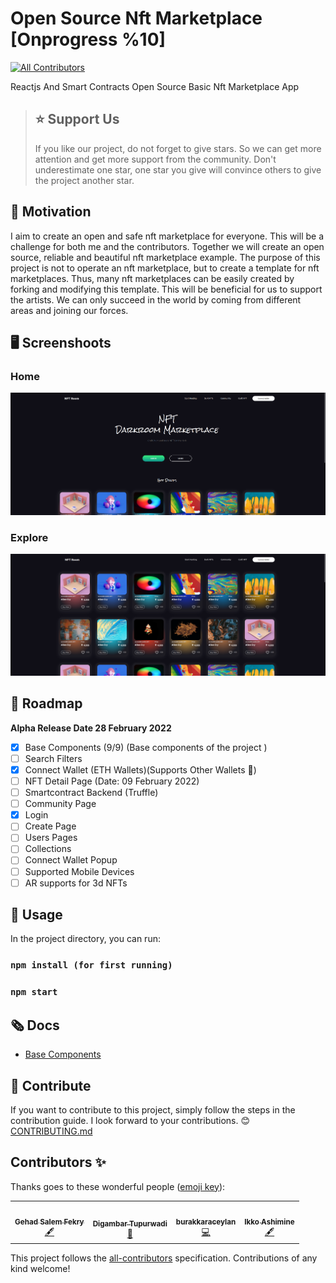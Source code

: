 # Open Source Nft Marketplace [Onprogress %10]
<!-- ALL-CONTRIBUTORS-BADGE:START - Do not remove or modify this section -->
[![All Contributors](https://img.shields.io/badge/all_contributors-4-orange.svg?style=flat-square)](#contributors-)
<!-- ALL-CONTRIBUTORS-BADGE:END -->
Reactjs And Smart Contracts Open Source Basic Nft Marketplace App

> ## ⭐ Support Us
> If you like our project, do not forget to give stars. So we can get more attention and get more support from the community. Don't underestimate one star, one  star you give will convince others to give the project another star.


## 💪 Motivation

<p>
I aim to create an open and safe nft marketplace for everyone. This will be a challenge for both me and the contributors. Together we will create an open source, reliable and beautiful nft marketplace example. The purpose of this project is not to operate an nft marketplace, but to create a template for nft marketplaces. Thus, many nft marketplaces can be easily created by forking and modifying this template. This will be beneficial for us to support the artists. We can only succeed in the world by coming from different areas and joining our forces.
</p>

## 🖥️ Screenshoots 

### Home

![](docs/images/home.png)

### Explore

![explore](docs/images/explore.png)





## 🎉 Roadmap

**Alpha Release Date 28 February 2022**
 - [x] Base Components (9/9) (Base components of the project )
 - [ ] Search Filters
 - [x] Connect Wallet (ETH Wallets)(Supports Other Wallets 🚀)
 - [ ] NFT Detail Page (Date: 09 February 2022)
 - [ ] Smartcontract Backend (Truffle)
 - [ ] Community Page
 - [x] Login
 - [ ] Create Page
 - [ ] Users Pages
 - [ ] Collections
 - [ ] Connect Wallet Popup
 - [ ] Supported Mobile Devices
 - [ ] AR supports for 3d NFTs

## 🔮 Usage
In the project directory, you can run:

### `npm install (for first running)`
### `npm start`


## 🗞️ Docs
 - [Base Components](https://github.com/antondev-123/nft-marketplace/blob/main/docs/design/BaseComponents.md)

## 🤝 Contribute
If you want to contribute to this project, simply follow the steps in the contribution guide. I look forward to your contributions. 😊
[CONTRIBUTING.md](https://github.com/antondev-123/nft-marketplace/blob/main/CONTRIBUTING.md)


## Contributors ✨

Thanks goes to these wonderful people ([emoji key](https://allcontributors.org/docs/en/emoji-key)):

<!-- ALL-CONTRIBUTORS-LIST:START - Do not remove or modify this section -->
<!-- prettier-ignore-start -->
<!-- markdownlint-disable -->
<table>
  <tr>
    <td align="center"><a href="https://github.com/GehadSalemFekry"><img src="https://avatars.githubusercontent.com/u/57755639?v=4?s=100" width="100px;" alt=""/><br /><sub><b>Gehad Salem Fekry</b></sub></a><br /><a href="#content-GehadSalemFekry" title="Content">🖋</a></td>
    <td align="center"><a href="https://github.com/digambar-t7"><img src="https://avatars.githubusercontent.com/u/92970968?v=4?s=100" width="100px;" alt=""/><br /><sub><b>Digambar Tupurwadi</b></sub></a><br /><a href="https://github.com/antondev-123/nft-marketplace/issues?q=author%3Adigambar-t7" title="Bug reports">🐛</a></td>
    <td align="center"><a href="https://github.com/burakkaraceylan"><img src="https://avatars.githubusercontent.com/u/84451726?v=4?s=100" width="100px;" alt=""/><br /><sub><b>burakkaraceylan</b></sub></a><br /><a href="https://github.com/antondev-123/nft-marketplace/commits?author=burakkaraceylan" title="Code">💻</a></td>
    <td align="center"><a href="https://bandism.net/"><img src="https://avatars.githubusercontent.com/u/22633385?v=4?s=100" width="100px;" alt=""/><br /><sub><b>Ikko Ashimine</b></sub></a><br /><a href="#content-eltociear" title="Content">🖋</a></td>
  </tr>
</table>

<!-- markdownlint-restore -->
<!-- prettier-ignore-end -->

<!-- ALL-CONTRIBUTORS-LIST:END -->

This project follows the [all-contributors](https://github.com/all-contributors/all-contributors) specification. Contributions of any kind welcome!
